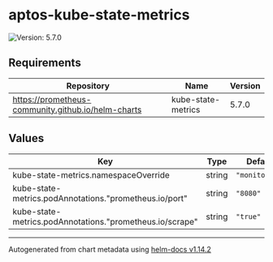 # aptos-kube-state-metrics

![Version: 5.7.0](https://img.shields.io/badge/Version-5.7.0-informational?style=flat-square)

## Requirements

| Repository | Name | Version |
|------------|------|---------|
| https://prometheus-community.github.io/helm-charts | kube-state-metrics | 5.7.0 |

## Values

| Key | Type | Default | Description |
|-----|------|---------|-------------|
| kube-state-metrics.namespaceOverride | string | `"monitoring"` |  |
| kube-state-metrics.podAnnotations."prometheus.io/port" | string | `"8080"` |  |
| kube-state-metrics.podAnnotations."prometheus.io/scrape" | string | `"true"` |  |

----------------------------------------------
Autogenerated from chart metadata using [helm-docs v1.14.2](https://github.com/norwoodj/helm-docs/releases/v1.14.2)
